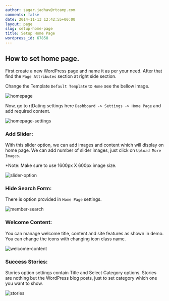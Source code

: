 ```yaml
---
author: sagar.jadhav@rtcamp.com
comments: false
date: 2014-11-13 12:42:55+00:00
layout: page
slug: setup-home-page
title: Setup Home Page
wordpress_id: 67858
---
```


## How to set home page.


First create a new WordPress page and name it as per your need. After that find the `Page Attributes` section at right side section.

Change the Template `Default Template` to `Home` see the bellow image.

![homepage](https://cloud.githubusercontent.com/assets/1140051/5279326/7e21e0f6-7b09-11e4-8160-a043effec90b.png)

Now, go to rtDating settings here `Dashboard -> Settings -> Home Page` and add required content.

![homepage-settings](https://cloud.githubusercontent.com/assets/1140051/5279461/f4bc092a-7b0a-11e4-9a8f-3cdf2b6deb00.png)


### Add Slider:


With this slider option, we can add images and content which will display on home page. We can add number of slider images, just click on `Upload More Images`.

*Note: Make sure to use 1600px X 600px image size.

![slider-option](https://cloud.githubusercontent.com/assets/1140051/5279642/1c3da39e-7b0d-11e4-9ccf-31db27f01aae.png)

### Hide Search Form:

There is option provided in `Home Page` settings.

![member-search](http://docs.rtcamp.com/wp-content/uploads/2014/11/member-search.png)


### Welcome Content:


You can manage welcome title, content and site features as shown in demo. You can change the icons with changing icon class name.

![welcome-content](http://docs.rtcamp.com/wp-content/uploads/2014/11/welcome-content.png)



### Success Stories:


Stories option settings contain Title and Select Category options. Stories are nothing but the WordPress blog posts, just to set category which one you want to show.

![stories](http://docs.rtcamp.com/wp-content/uploads/2014/11/stories1.png)
